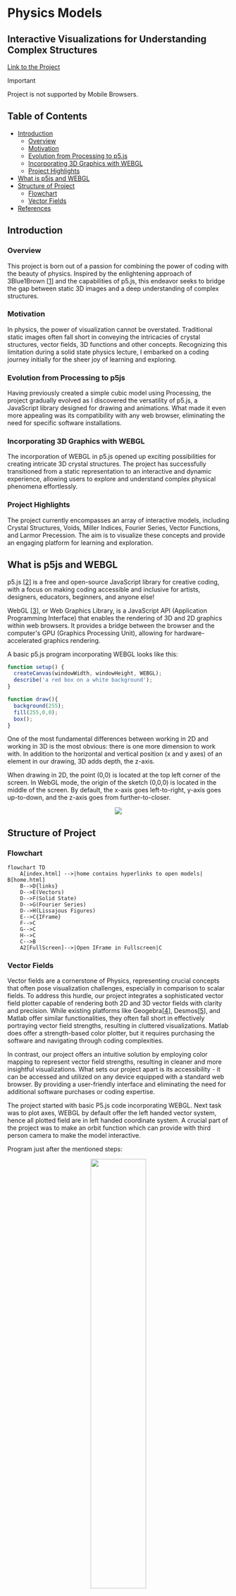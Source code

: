 # Physics Models
## Interactive Visualizations for Understanding Complex Structures

[Link to the Project](https://vyasmokalzz.github.io/Physics-Models/)
> [!IMPORTANT]
> Project is not supported by Mobile Browsers.

## Table of Contents
- [Introduction](#Introduction)
  - [Overview](#Overview) 
  - [Motivation](#Motivation)
  - [Evolution from Processing to p5.js](#Evolution-from-Processing-to-p5.js)
  - [Incorporating 3D Graphics with WEBGL](#Incorporating-3D-Graphics-with-WEBGL)
  - [Project Highlights](#Project-Highlights)
- [What is p5js and WEBGL](#What-is-p5js-and-WEBGL)
- [Structure of Project](#Structure-of-Project)
  - [Flowchart](#Flowchart)
  - [Vector Fields](#Vectors-Fields)
- [References](#References)

## Introduction
### Overview
This project is born out of a passion for combining the power of coding with the beauty of physics. Inspired by the enlightening approach of 3Blue1Brown [[1](https://www.youtube.com/@3blue1brown)] and the capabilities of p5.js, this endeavor seeks to bridge the gap between static 3D images and a deep understanding of complex structures.

### Motivation
In physics, the power of visualization cannot be overstated. Traditional static images often fall short in conveying the intricacies of crystal structures, vector fields, 3D functions and other concepts. Recognizing this limitation during a solid state physics lecture, I embarked on a coding journey initially for the sheer joy of learning and exploring.

### Evolution from Processing to p5js
Having previously created a simple cubic model using Processing, the project gradually evolved as I discovered the versatility of p5.js, a JavaScript library designed for drawing and animations. What made it even more appealing was its compatibility with any web browser, eliminating the need for specific software installations.

### Incorporating 3D Graphics with WEBGL
The incorporation of WEBGL in p5.js opened up exciting possibilities for creating intricate 3D crystal structures. The project has successfully transitioned from a static representation to an interactive and dynamic experience, allowing users to explore and understand complex physical phenomena effortlessly.

### Project Highlights
The project currently encompasses an array of interactive models, including Crystal Structures, Voids, Miller Indices, Fourier Series, Vector Functions, and Larmor Precession. The aim is to visualize these concepts and provide an engaging platform for learning and exploration.

## What is p5js and WEBGL
p5.js [[2](https://p5js.org/)] is a free and open-source JavaScript library for creative coding, with a focus on making coding accessible and inclusive for artists, designers, educators, beginners, and anyone else!

WebGL [[3](https://p5js.org/learn/getting-started-in-webgl-coords-and-transform.html)], or Web Graphics Library, is a JavaScript API (Application Programming Interface) that enables the rendering of 3D and 2D graphics within web browsers. It provides a bridge between the browser and the computer's GPU (Graphics Processing Unit), allowing for hardware-accelerated graphics rendering.

A basic p5.js program incorporating WEBGL looks like this:
```javascript
function setup() {
  createCanvas(windowWidth, windowHeight, WEBGL);
  describe('a red box on a white background');
}

function draw(){
  background(255);
  fill(255,0,0);
  box();
}
```
One of the most fundamental differences between working in 2D and working in 3D is the most obvious: there is one more dimension to work with. In addition to the horizontal and vertical position (x and y axes) of an element in our drawing, 3D adds depth, the z-axis.

When drawing in 2D, the point (0,0) is located at the top left corner of the screen. In WebGL mode, the origin of the sketch (0,0,0) is located in the middle of the screen. By default, the x-axis goes left-to-right, y-axis goes up-to-down, and the z-axis goes from further-to-closer.
<div align = "center">
  <img src = "https://github.com/vyasmokalzz/Physics-Models/assets/102199618/8e518f44-cc10-4a11-a345-6eeafc6b24d5">
</div>

## Structure of Project
### Flowchart
```mermaid
flowchart TD
    A[index.html] -->|home contains hyperlinks to open models| B[home.html]
    B-->D{links}
    D-->E(Vectors)
    D-->F(Solid State)
    D-->G(Fourier Series)
    D-->H(Lissajous Figures)
    E-->C{IFrame}
    F-->C
    G-->C
    H-->C
    C-->B
    A2[FullScreen]-->|Open IFrame in Fullscreen|C
```
### Vector Fields
Vector fields are a cornerstone of Physics, representing crucial concepts that often pose visualization challenges, especially in comparison to scalar fields. To address this hurdle, our project integrates a sophisticated vector field plotter capable of rendering both 2D and 3D vector fields with clarity and precision. While existing platforms like Geogebra[[4](https://www.geogebra.org/m/u3xregNW)], Desmos[[5](https://www.desmos.com/calculator/ixxmfu8pbj)], and Matlab offer similar functionalities, they often fall short in effectively portraying vector field strengths, resulting in cluttered visualizations. Matlab does offer a strength-based color plotter, but it requires purchasing the software and navigating through coding complexities.

In contrast, our project offers an intuitive solution by employing color mapping to represent vector field strengths, resulting in cleaner and more insightful visualizations. What sets our project apart is its accessibility - it can be accessed and utilized on any device equipped with a standard web browser. By providing a user-friendly interface and eliminating the need for additional software purchases or coding expertise.

The project started with basic P5.js code incorporating WEBGL. Next task was to plot axes, WEBGL by default offer the left handed vector system, hence all plotted field are in left handed coordinate system. A crucial part of the project was to make an orbit function which can provide with third person camera to make the model interactive.

Program just after the mentioned steps:
<div align="center">
  <img src="https://github.com/vyasmokalzz/Physics-Models/assets/102199618/0b23fbf4-0fc9-460b-a36c-90344790dda0" width="50%">
</div>

Next Task was to create an Arrow object which will plot an arrow at the desired location to specify the direction of the field at that point. P5.js has cone and cylinder functions which makes the job much easier.
```javascript
cone([radius], [height], [detailX], [detailY], [cap]);
cylinder([radius], [height], [detailX], [detailY], [bottomCap], [topCap]);
```
Together with translate function we can easily make an arrow as shown above. The orientation of the arrow at point can be set by using rotateZ() and rotateX() whose offset can be determined by the field functions.
<div align="center">
  <img src="https://github.com/vyasmokalzz/Physics-Models/assets/102199618/119deea1-9945-46f2-b269-5fddc932c91c" width="50%">
</div>

Next to plot a field many arrow objects would be needed, hence 2D and and 3D arrays are used, and on each location of the array an arrow object is stored the location, fields component wise magnitude and orientation angle are all stored in arrow object.
<div align="center">
  <img src="https://github.com/vyasmokalzz/Physics-Models/assets/102199618/9c91b056-6233-42f7-a242-18e2764d1bfc" width="50%">
</div>
Now most important task was to add colors to the arrows. What makes it complicated is to assign color

## References
1. https://www.youtube.com/@3blue1brown
2. https://p5js.org/
3. https://p5js.org/learn/getting-started-in-webgl-coords-and-transform.html
4. https://www.geogebra.org/m/u3xregNW
5. https://www.desmos.com/calculator/ixxmfu8pbj
